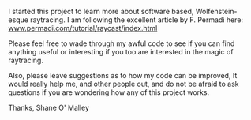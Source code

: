 I started this project to learn more about software based, Wolfenstein-esque raytracing. I am following the excellent article by F. Permadi here: www.permadi.com/tutorial/raycast/index.html

Please feel free to wade through my awful code to see if you can find anything useful or interesting if you too are interested in the magic of raytracing.

Also, please leave suggestions as to how my code can be improved, It would really help me, and other people out, and do not be afraid to ask questions if you are wondering how any of this project works.

Thanks, Shane O' Malley